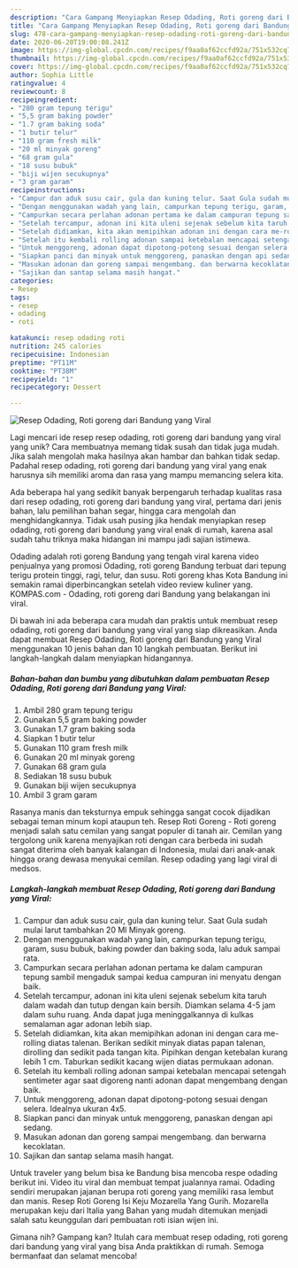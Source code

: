 ```yaml
---
description: "Cara Gampang Menyiapkan Resep Odading, Roti goreng dari Bandung yang Viral, Enak Banget"
title: "Cara Gampang Menyiapkan Resep Odading, Roti goreng dari Bandung yang Viral, Enak Banget"
slug: 478-cara-gampang-menyiapkan-resep-odading-roti-goreng-dari-bandung-yang-viral-enak-banget
date: 2020-06-20T19:00:08.241Z
image: https://img-global.cpcdn.com/recipes/f9aa0af62ccfd92a/751x532cq70/resep-odading-roti-goreng-dari-bandung-yang-viral-foto-resep-utama.jpg
thumbnail: https://img-global.cpcdn.com/recipes/f9aa0af62ccfd92a/751x532cq70/resep-odading-roti-goreng-dari-bandung-yang-viral-foto-resep-utama.jpg
cover: https://img-global.cpcdn.com/recipes/f9aa0af62ccfd92a/751x532cq70/resep-odading-roti-goreng-dari-bandung-yang-viral-foto-resep-utama.jpg
author: Sophia Little
ratingvalue: 4
reviewcount: 8
recipeingredient:
- "280 gram tepung terigu"
- "5,5 gram baking powder"
- "1.7 gram baking soda"
- "1 butir telur"
- "110 gram fresh milk"
- "20 ml minyak goreng"
- "68 gram gula"
- "18 susu bubuk"
- "biji wijen secukupnya"
- "3 gram garam"
recipeinstructions:
- "Campur dan aduk susu cair, gula dan kuning telur. Saat Gula sudah mulai larut tambahkan 20 Ml Minyak goreng."
- "Dengan menggunakan wadah yang lain, campurkan tepung terigu, garam, susu bubuk, baking powder dan baking soda, lalu aduk sampai rata."
- "Campurkan secara perlahan adonan pertama ke dalam campuran tepung sambil mengaduk sampai kedua campuran ini menyatu dengan baik."
- "Setelah tercampur, adonan ini kita uleni sejenak sebelum kita taruh dalam wadah dan tutup dengan kain bersih. Diamkan selama 4-5 jam dalam suhu ruang. Anda dapat juga meninggalkannya di kulkas semalaman agar adonan lebih siap."
- "Setelah didiamkan, kita akan memipihkan adonan ini dengan cara me-rolling diatas talenan. Berikan sedikit minyak diatas papan talenan, dirolling dan sedikit pada tangan kita. Pipihkan dengan ketebalan kurang lebih 1 cm. Taburkan sedikit kacang wijen diatas permukaan adonan."
- "Setelah itu kembali rolling adonan sampai ketebalan mencapai setengah sentimeter agar saat digoreng nanti adonan dapat mengembang dengan baik."
- "Untuk menggoreng, adonan dapat dipotong-potong sesuai dengan selera. Idealnya ukuran 4x5."
- "Siapkan panci dan minyak untuk menggoreng, panaskan dengan api sedang."
- "Masukan adonan dan goreng sampai mengembang. dan berwarna kecoklatan."
- "Sajikan dan santap selama masih hangat."
categories:
- Resep
tags:
- resep
- odading
- roti

katakunci: resep odading roti 
nutrition: 245 calories
recipecuisine: Indonesian
preptime: "PT11M"
cooktime: "PT38M"
recipeyield: "1"
recipecategory: Dessert

---
```



![Resep Odading, Roti goreng dari Bandung yang Viral](https://img-global.cpcdn.com/recipes/f9aa0af62ccfd92a/751x532cq70/resep-odading-roti-goreng-dari-bandung-yang-viral-foto-resep-utama.jpg)

Lagi mencari ide resep resep odading, roti goreng dari bandung yang viral yang unik? Cara membuatnya memang tidak susah dan tidak juga mudah. Jika salah mengolah maka hasilnya akan hambar dan bahkan tidak sedap. Padahal resep odading, roti goreng dari bandung yang viral yang enak harusnya sih memiliki aroma dan rasa yang mampu memancing selera kita.

Ada beberapa hal yang sedikit banyak berpengaruh terhadap kualitas rasa dari resep odading, roti goreng dari bandung yang viral, pertama dari jenis bahan, lalu pemilihan bahan segar, hingga cara mengolah dan menghidangkannya. Tidak usah pusing jika hendak menyiapkan resep odading, roti goreng dari bandung yang viral enak di rumah, karena asal sudah tahu triknya maka hidangan ini mampu jadi sajian istimewa.

Odading adalah roti goreng Bandung yang tengah viral karena video penjualnya yang promosi Odading, roti goreng Bandung terbuat dari tepung terigu protein tinggi, ragi, telur, dan susu. Roti goreng khas Kota Bandung ini semakin ramai diperbincangkan setelah video review kuliner yang. KOMPAS.com - Odading, roti goreng dari Bandung yang belakangan ini viral.


Di bawah ini ada beberapa cara mudah dan praktis untuk membuat resep odading, roti goreng dari bandung yang viral yang siap dikreasikan. Anda dapat membuat Resep Odading, Roti goreng dari Bandung yang Viral menggunakan 10 jenis bahan dan 10 langkah pembuatan. Berikut ini langkah-langkah dalam menyiapkan hidangannya.

<!--inarticleads1-->

##### Bahan-bahan dan bumbu yang dibutuhkan dalam pembuatan Resep Odading, Roti goreng dari Bandung yang Viral:

1. Ambil 280 gram tepung terigu
1. Gunakan 5,5 gram baking powder
1. Gunakan 1.7 gram baking soda
1. Siapkan 1 butir telur
1. Gunakan 110 gram fresh milk
1. Gunakan 20 ml minyak goreng
1. Gunakan 68 gram gula
1. Sediakan 18 susu bubuk
1. Gunakan biji wijen secukupnya
1. Ambil 3 gram garam


Rasanya manis dan teksturnya empuk sehingga sangat cocok dijadikan sebagai teman minum kopi ataupun teh. Resep Roti Goreng - Roti goreng menjadi salah satu cemilan yang sangat populer di tanah air. Cemilan yang tergolong unik karena menyajikan roti dengan cara berbeda ini sudah sangat diterima oleh banyak kalangan di Indonesia, mulai dari anak-anak hingga orang dewasa menyukai cemilan. Resep odading yang lagi viral di medsos. 

<!--inarticleads2-->

##### Langkah-langkah membuat Resep Odading, Roti goreng dari Bandung yang Viral:

1. Campur dan aduk susu cair, gula dan kuning telur. Saat Gula sudah mulai larut tambahkan 20 Ml Minyak goreng.
1. Dengan menggunakan wadah yang lain, campurkan tepung terigu, garam, susu bubuk, baking powder dan baking soda, lalu aduk sampai rata.
1. Campurkan secara perlahan adonan pertama ke dalam campuran tepung sambil mengaduk sampai kedua campuran ini menyatu dengan baik.
1. Setelah tercampur, adonan ini kita uleni sejenak sebelum kita taruh dalam wadah dan tutup dengan kain bersih. Diamkan selama 4-5 jam dalam suhu ruang. Anda dapat juga meninggalkannya di kulkas semalaman agar adonan lebih siap.
1. Setelah didiamkan, kita akan memipihkan adonan ini dengan cara me-rolling diatas talenan. Berikan sedikit minyak diatas papan talenan, dirolling dan sedikit pada tangan kita. Pipihkan dengan ketebalan kurang lebih 1 cm. Taburkan sedikit kacang wijen diatas permukaan adonan.
1. Setelah itu kembali rolling adonan sampai ketebalan mencapai setengah sentimeter agar saat digoreng nanti adonan dapat mengembang dengan baik.
1. Untuk menggoreng, adonan dapat dipotong-potong sesuai dengan selera. Idealnya ukuran 4x5.
1. Siapkan panci dan minyak untuk menggoreng, panaskan dengan api sedang.
1. Masukan adonan dan goreng sampai mengembang. dan berwarna kecoklatan.
1. Sajikan dan santap selama masih hangat.


Untuk traveler yang belum bisa ke Bandung bisa mencoba respe odading berikut ini. Video itu viral dan membuat tempat jualannya ramai. Odading sendiri merupakan jajanan berupa roti goreng yang memiliki rasa lembut dan manis. Resep Roti Goreng Isi Keju Mozarella Yang Gurih. Mozarella merupakan keju dari Italia yang Bahan yang mudah ditemukan menjadi salah satu keunggulan dari pembuatan roti isian wijen ini. 

Gimana nih? Gampang kan? Itulah cara membuat resep odading, roti goreng dari bandung yang viral yang bisa Anda praktikkan di rumah. Semoga bermanfaat dan selamat mencoba!
